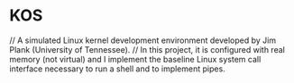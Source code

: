 # KOS
// A simulated Linux kernel development environment developed by Jim Plank (University of Tennessee).
// In this project, it is configured with real memory (not virtual) and I implement the baseline Linux system call interface necessary to run a shell and to implement pipes.
